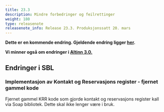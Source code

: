 ```yaml
---
title: 23.3
description: Mindre forbedringer og feilrettinger
weight: 180
type: releasenote
releasenote_info: Release 23.3. Produksjonssatt 20. mars
---
```

**Dette er en kommende endring. Gjeldende endring ligger [her](https://altinn.github.io/docs/ny-funksjonalitet/releases/2023/23-2/).**

**Vi minner også om endringer i [Altinn 3.0.](https://github.com/Altinn/altinn-studio/releases)**

## Endringer i SBL

### Implementasjon av Kontakt og Reservasjons register - fjernet gammel kode

Fjernet gammel KRR kode som gjorde kontakt og reservasjons register kall via Soap bibliotek. Dette skal ikke lenger være i bruk.

